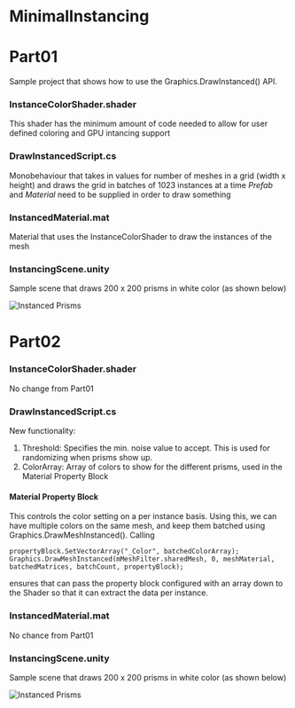 # MinimalInstancing

# Part01

Sample project that shows how to use the Graphics.DrawInstanced() API.

### InstanceColorShader.shader
This shader has the minimum amount of code needed to allow for user defined coloring and GPU intancing support 

### DrawInstancedScript.cs
Monobehaviour that takes in values for number of meshes in a grid (width x height) and draws the grid in batches of 1023 instances at a time
*Prefab* and *Material* need to be supplied in order to draw something

### InstancedMaterial.mat
Material that uses the InstanceColorShader to draw the instances of the mesh

### InstancingScene.unity
Sample scene that draws 200 x 200 prisms in white color (as shown below)

![Instanced Prisms](http://coding.javdev.com/tests/instancing/instanced_prisms.png)

# Part02

### InstanceColorShader.shader
No change from Part01

### DrawInstancedScript.cs
New functionality:
1. Threshold: Specifies the min. noise value to accept. This is used for randomizing when prisms show up.
2. ColorArray: Array of colors to show for the different prisms, used in the Material Property Block

#### Material Property Block
This controls the color setting on a per instance basis. Using this, we can have multiple colors on the same mesh, and keep them batched using Graphics.DrawMeshInstanced().
Calling

    propertyBlock.SetVectorArray("_Color", batchedColorArray);
    Graphics.DrawMeshInstanced(mMeshFilter.sharedMesh, 0, meshMaterial, batchedMatrices, batchCount, propertyBlock);

ensures that can pass the property block configured with an array down to the Shader so that it can extract the data per instance.

### InstancedMaterial.mat
No chance from Part01

### InstancingScene.unity
Sample scene that draws 200 x 200 prisms in white color (as shown below)

![Instanced Prisms](http://coding.javdev.com/tests/instancing/instanced_prisms_part02.png)